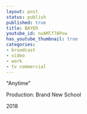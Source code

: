 ```yaml
---
layout: post
status: publish
published: true
title: BAYER
youtube_id: nuAMlf7APxw
has_youtube_thumbnail: true
categories:
- broadcast
- video
- work
- tv commercial
---
```

"Anytime"

Production: Brand New School

2018

